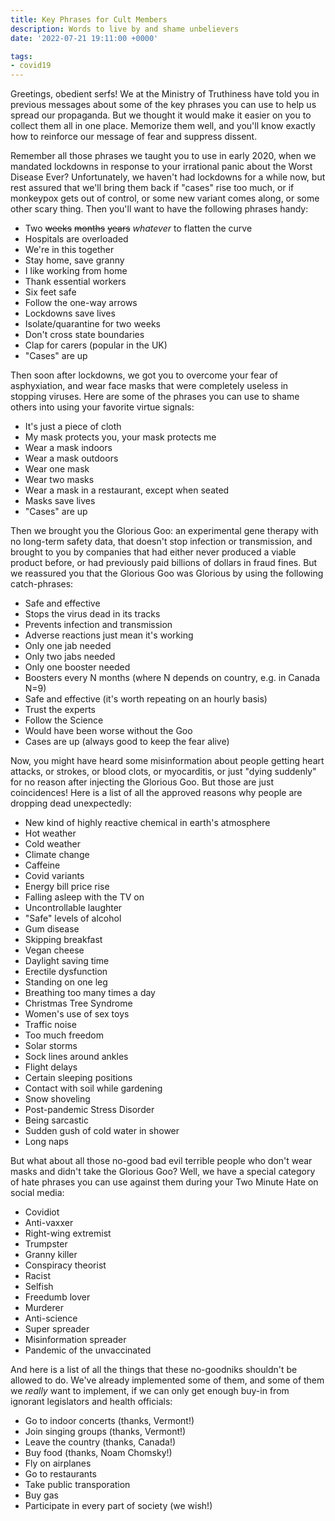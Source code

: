 ```yaml
---
title: Key Phrases for Cult Members
description: Words to live by and shame unbelievers
date: '2022-07-21 19:11:00 +0000'

tags:
- covid19
---
```


Greetings, obedient serfs!  We at the Ministry of Truthiness have told
you in previous messages about some of the key phrases you can use
to help us spread our propaganda.  But we thought it would make it easier
on you to collect them all in one place.  Memorize them well, and
you'll know exactly how to reinforce our message of fear and suppress dissent.

<!--more-->

Remember all those phrases we taught you to use in early 2020, when
we mandated lockdowns in response to your irrational panic about the Worst
Disease Ever?  Unfortunately, we haven't had lockdowns for a while now,
but rest assured that we'll bring them back if "cases" rise too much,
or if monkeypox gets out of control, or some new variant comes along, or some other scary thing.  Then
you'll want to have the following phrases handy:

* Two <del>weeks</del> <del>months</del> <del>years</del> *whatever* to flatten the curve
* Hospitals are overloaded
* We're in this together
* Stay home, save granny
* I like working from home
* Thank essential workers
* Six feet safe
* Follow the one-way arrows
* Lockdowns save lives
* Isolate/quarantine for two weeks
* Don't cross state boundaries
* Clap for carers (popular in the UK)
* "Cases" are up

Then soon after lockdowns, we got you to overcome your fear of asphyxiation,
and wear face masks that were completely useless in stopping viruses.  Here
are some of the phrases you can use to shame others into using your
favorite virtue signals:

* It's just a piece of cloth
* My mask protects you, your mask protects me
* Wear a mask indoors
* Wear a mask outdoors
* Wear one mask
* Wear two masks
* Wear a mask in a restaurant, except when seated
* Masks save lives
* "Cases" are up

Then we brought you the Glorious Goo: an experimental gene therapy
with no long-term safety data, that doesn't stop infection or
transmission, and brought to you by companies that had either never
produced a viable product before, or had previously paid billions of
dollars in fraud fines.  But we reassured you that the Glorious Goo was Glorious
by using the following catch-phrases:

* Safe and effective
* Stops the virus dead in its tracks
* Prevents infection and transmission
* Adverse reactions just mean it's working
* Only one jab needed
* Only two jabs needed
* Only one booster needed
* Boosters every N months (where N depends on country, e.g. in Canada N=9)
* Safe and effective (it's worth repeating on an hourly basis)
* Trust the experts
* Follow the Science
* Would have been worse without the Goo
* Cases are up (always good to keep the fear alive)

Now, you might have heard some misinformation about people getting heart attacks,
or strokes, or blood clots, or myocarditis, or just "dying suddenly" for no reason
after injecting the Glorious Goo. But those are just coincidences!  Here is a list of all the approved
reasons why people are dropping dead unexpectedly:

* New kind of highly reactive chemical in earth's atmosphere
* Hot weather
* Cold weather
* Climate change
* Caffeine
* Covid variants
* Energy bill price rise
* Falling asleep with the TV on
* Uncontrollable laughter
* "Safe" levels of alcohol
* Gum disease
* Skipping breakfast
* Vegan cheese
* Daylight saving time
* Erectile dysfunction
* Standing on one leg
* Breathing too many times a day
* Christmas Tree Syndrome
* Women's use of sex toys
* Traffic noise
* Too much freedom
* Solar storms
* Sock lines around ankles
* Flight delays
* Certain sleeping positions
* Contact with soil while gardening
* Snow shoveling
* Post-pandemic Stress Disorder
* Being sarcastic
* Sudden gush of cold water in shower
* Long naps

But what about all those no-good bad evil terrible people who don't wear
masks and didn't take the Glorious Goo?  Well, we have a special
category of hate phrases you can use against them during your Two Minute
Hate on social media:

* Covidiot
* Anti-vaxxer
* Right-wing extremist
* Trumpster
* Granny killer
* Conspiracy theorist
* Racist
* Selfish
* Freedumb lover
* Murderer
* Anti-science
* Super spreader
* Misinformation spreader
* Pandemic of the unvaccinated

And here is a list of all the things that these no-goodniks shouldn't be
allowed to do.  We've already implemented some of them, and some of them
we *really* want to implement, if we can only get enough buy-in from
ignorant legislators and health officials:

* Go to indoor concerts (thanks, Vermont!)
* Join singing groups (thanks, Vermont!)
* Leave the country (thanks, Canada!)
* Buy food (thanks, Noam Chomsky!)
* Fly on airplanes
* Go to restaurants
* Take public transporation
* Buy gas
* Participate in every part of society (we wish!)
